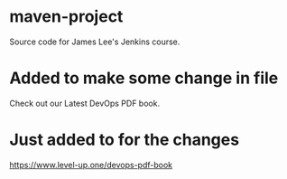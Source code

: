 # maven-project
Source code for James Lee's Jenkins course.
# Added to make some change in file
Check out our Latest DevOps PDF book.

# Just added to for the changes

https://www.level-up.one/devops-pdf-book
